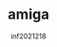 ---
author: inf2021218
image_url: /images/amiga3.5.png
title: amiga 
year: 1985
caption: Όταν το Amiga παρουσιάστηκε για πρώτη φορά το 1985, ήταν πολύ μπροστά από την εποχή του, με χαρακτηριστικά όπως γραφικά υψηλής ανάλυσης πολλαπλών χρωμάτων, στερεοφωνικό ήχο και προληπτικό multitasking που το έκαναν εξαιρετικό μηχάνημα για εφαρμογές πολυμέσων και παιχνίδια.
license_url: "http://toastytech.com/guis/amiga35about.png" 
license_text: Toastytech
categories:
  - Εργαλεία
tags: 
  - amiga3.5
---